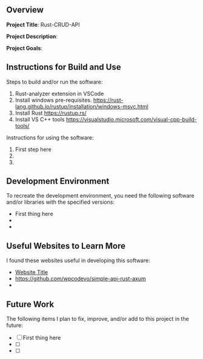 ## Overview

**Project Title**: Rust-CRUD-API

**Project Description**: 

**Project Goals**: 

## Instructions for Build and Use

Steps to build and/or run the software:

1. Rust-analyzer extension in VSCode
2. Install windows pre-requisites. https://rust-lang.github.io/rustup/installation/windows-msvc.html
3. Install Rust https://rustup.rs/ 
4. Install VS C++ tools https://visualstudio.microsoft.com/visual-cpp-build-tools/ 

Instructions for using the software:

1. First step here
2.
3.

## Development Environment 

To recreate the development environment, you need the following software and/or libraries with the specified versions:

* First thing here
*
*

## Useful Websites to Learn More

I found these websites useful in developing this software:

* [Website Title](Link)
* https://github.com/wpcodevo/simple-api-rust-axum 
*

## Future Work

The following items I plan to fix, improve, and/or add to this project in the future:

* [ ] First thing here
* [ ]
* [ ]
